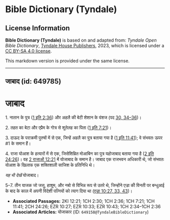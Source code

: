 # Bible Dictionary (Tyndale)

## License Information

**Bible Dictionary (Tyndale)** is based on and adapted from: _Tyndale Open Bible Dictionary_, [Tyndale House Publishers](https://tyndaleopenresources.com/), 2023, which is licensed under a [CC BY-SA 4.0 license](https://creativecommons.org/licenses/by-sa/4.0/legalcode.en).

This markdown version is provided under the same license.



--------------------------------

## जाबाद (id: 649785)

जाबाद
=====

1\. नातान के पुत्र ([1 इति 2:36](https://ref.ly/1Chr2:36)) और अहलै की बेटी शेशान के वंशज (पद [30, 34–36](https://ref.ly/1Chr2:30,1Chr2:34-1Chr2:36))।

2\. तहत का बेटा और एप्रैम के गोत्र से शूतेलह का पिता ([1 इति 7:21](https://ref.ly/1Chr7:21))।

3\. दाऊद के पराक्रमी पुरुषों में से एक, जिन्हें अहलै का पुत्र बताया गया है ([1 इति 11:41](https://ref.ly/1Chr11:41)); वे संभवतः ऊपर \#1 के समान हैं।

4\. राजा योआश के हत्यारों में से एक, जिसेशिम्रित मोआबिन का पुत्र यहोजाबाद बताया गया है ([2 इति 24:26](https://ref.ly/2Chr24:26))। वह [2 राजाओं 12:21](https://ref.ly/2Kgs12:21) में योजाबाद के समान है। जाबाद एक राजभवन अधिकारी थे, जो संभवतः योआश के खिलाफ एक शक्तिशाली साजिश के प्रतिनिधि थे।

*यह भी देखें* योजाबाद।

5–7\. तीन याजक जो जत्तू, हाशूम, और नबो से विभिन्न रूप से उतरे थे, जिन्होंने एज्रा की विनती पर बन्धुआई के बाद के काल में अपनी विदेशी पत्नियों को त्याग दिया था ([एज्रा 10:27, 33, 43](https://ref.ly/Ezra10:27,Ezra10:33,Ezra10:43))।

* **Associated Passages:** 2KI 12:21; 1CH 2:30; 1CH 2:36; 1CH 7:21; 1CH 11:41; 2CH 24:26; EZR 10:27; EZR 10:33; EZR 10:43; 1CH 2:34–1CH 2:36
* **Associated Articles:** योजाकार (ID: `649158@TyndaleBibleDictionary`)

